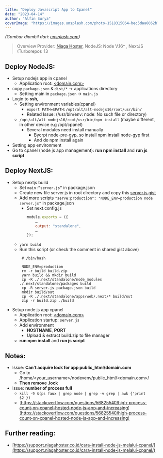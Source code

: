 ```yaml
---
title: "Deploy Javascript App to Cpanel"
date: "2023-04-14"
author: "Alfin Surya"
coverImage: "https://images.unsplash.com/photo-1518315064-bec5daa6062b?ixlib=rb-4.0.3&ixid=MnwxMjA3fDB8MHxwaG90by1wYWdlfHx8fGVufDB8fHx8&auto=format&fit=crop&w=1257&q=80"
---
```


*(Gambar diambil dari: [unsplash.com](https://unsplash.com))*

> Overview 
> Provider: [Niaga Hoster](https://www.niagahoster.co.id/),
> NodeJS: Node V.16^ ,
> NextJS (Turborepo): 13

## Deploy NodeJS:
- Setup nodejs app in cpanel
    - Application root: [<domain.com>](domain.com)
- copy `package.json` & `dist/*` -> applications directory
    - Setting main in `package.json` -> `main.js`
-  Login to **ssh**,
    - Setting environment variables(cpanel)
        - `export PATH=$PATH:/opt/alt/alt-nodejs16/root/usr/bin/`
        - Related Issue: (/usr/bin/env: node: No such file or directory)
    - `/opt/alt/alt-nodejs16/root/usr/bin/npm install` (maybe different, in other device e.g /opt/cpanel)
        - Several modules need install manually
            - Bycrpt node-pre-gyp, so install npm install node-gyp first
            - And do npm install again
- Setting app environment
- Go to cpanel (node js app management): **run npm install** and **run js script**
  
## Deploy NextJS:
- Setup nextjs build
    - Set `main:”server.js”` in package.json
    - Create new file server.js in root directory and copy this [server.js gist](https://gist.github.com/natserract/9cfe6ed76483c8f2e74778d8f4bf6058)
    - Add more scripts `"serve:production": "NODE_ENV=production node server.js"` in package.json
      - Set next.config.js
        ```js
        module.exports = ({
            …
            output: "standalone",
            …
        });
        ```
    - `yarn build`
    - Run this script (or check the comment in shared gist above)
       ```shell
        #!/bin/bash
        
        NODE_ENV=production
        rm -r build build.zip
        yarn build && mkdir build
        cp -R ./.next/standalone/node_modules ./.next/standalone/packages build
        cp -R server.js package.json build
        mkdir build/out
        cp -R ./.next/standalone/apps/web/.next/* build/out
        zip -r build.zip ./build
        ```
- Setup node js app cpanel
    - Application root: [<domain.com>](domain.com)
    - Application startup: `server.js`
    - Add environment
        - **HOSTNAME**, **PORT**
        - Upload & extract build.zip to file manager
    - **run npm install** and **run js script**

## Notes:
- Issue: **Can't acquire lock for app public_html/domain.com**
    - Go to /home/<your_username>/nodevenv/public_html/<domain.com>/
    - **Then remove .lock**
- Issue: **number of process full**
    - `kill -9 $(ps faux | grep node | grep -v grep | awk {'print $2'})`
    - [https://stackoverflow.com/questions/56825540/high-process-count-on-cpanel-hosted-node-js-app-and-increasing](https://stackoverflow.com/questions/56825540/high-process-count-on-cpanel-hosted-node-js-app-and-increasing)

## Further reading:
- [https://support.niagahoster.co.id/cara-install-node-js-melalui-cpanel/](https://support.niagahoster.co.id/cara-install-node-js-melalui-cpanel/)